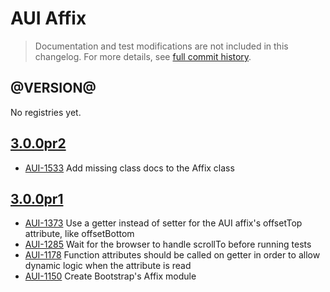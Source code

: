 # AUI Affix

> Documentation and test modifications are not included in this changelog. For more details, see [full commit history](https://github.com/liferay/alloy-ui/commits/master/src/aui-affix).

## @VERSION@

No registries yet.

## [3.0.0pr2](https://github.com/liferay/alloy-ui/releases/tag/3.0.0pr2)

* [AUI-1533](https://issues.liferay.com/browse/AUI-1533) Add missing class docs to the Affix class

## [3.0.0pr1](https://github.com/liferay/alloy-ui/releases/tag/3.0.0pr1)

* [AUI-1373](https://issues.liferay.com/browse/AUI-1178) Use a getter instead of setter for the AUI affix's offsetTop attribute, like offsetBottom
* [AUI-1285](https://issues.liferay.com/browse/AUI-1285) Wait for the browser to handle scrollTo before running tests
* [AUI-1178](https://issues.liferay.com/browse/AUI-1178) Function attributes should be called on getter in order to allow dynamic logic when the attribute is read
* [AUI-1150](https://issues.liferay.com/browse/AUI-1150) Create Bootstrap's Affix module